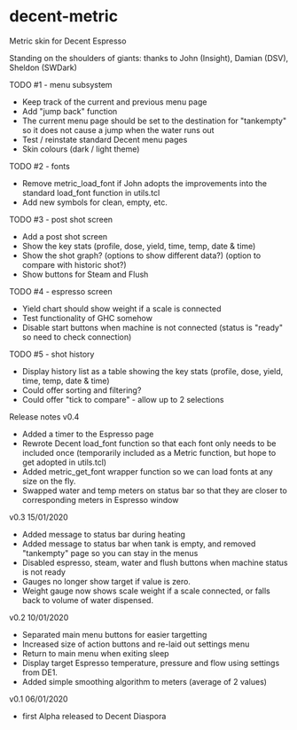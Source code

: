 # decent-metric
Metric skin for Decent Espresso

Standing on the shoulders of giants: thanks to John (Insight), Damian (DSV), Sheldon (SWDark)

TODO #1 - menu subsystem
- Keep track of the current and previous menu page
- Add "jump back" function
- The current menu page should be set to the destination for "tankempty" so it does not cause a jump when the water runs out
- Test / reinstate standard Decent menu pages
- Skin colours (dark / light theme)

TODO #2 - fonts
- Remove metric_load_font if John adopts the improvements into the standard load_font function in utils.tcl
- Add new symbols for clean, empty, etc.

TODO #3 - post shot screen
- Add a post shot screen
- Show the key stats (profile, dose, yield, time, temp, date & time)
- Show the shot graph? (options to show different data?) (option to compare with historic shot?)
- Show buttons for Steam and Flush

TODO #4 - espresso screen
- Yield chart should show weight if a scale is connected
- Test functionality of GHC somehow
- Disable start buttons when machine is not connected (status is "ready" so need to check connection)

TODO #5 - shot history
- Display history list as a table showing the key stats (profile, dose, yield, time, temp, date & time)
- Could offer sorting and filtering?
- Could offer "tick to compare" - allow up to 2 selections



Release notes
v0.4 
- Added a timer to the Espresso page
- Rewrote Decent load_font function so that each font only needs to be included once (temporarily included as a Metric function, but hope to get adopted in utils.tcl)
- Added metric_get_font wrapper function so we can load fonts at any size on the fly.
- Swapped water and temp meters on status bar so that they are closer to corresponding meters in Espresso window

v0.3 15/01/2020
- Added message to status bar during heating
- Added message to status bar when tank is empty, and removed "tankempty" page so you can stay in the menus
- Disabled espresso, steam, water and flush buttons when machine status is not ready
- Gauges no longer show target if value is zero.
- Weight gauge now shows scale weight if a scale connected, or falls back to volume of water dispensed.

v0.2 10/01/2020
- Separated main menu buttons for easier targetting
- Increased size of action buttons and re-laid out settings menu
- Return to main menu when exiting sleep
- Display target Espresso temperature, pressure and flow using settings from DE1.
- Added simple smoothing algorithm to meters (average of 2 values)

v0.1 06/01/2020
- first Alpha released to Decent Diaspora
